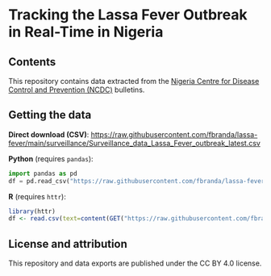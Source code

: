 # Tracking the Lassa Fever Outbreak in Real-Time in Nigeria

## Contents

This repository contains data extracted from the [Nigeria Centre for Disease Control and Prevention (NCDC)](https://ncdc.gov.ng/diseases/sitreps/?cat=5&name=An%20update%20of%20Lassa%20fever%20outbreak%20in%20Nigeria) bulletins. 

## Getting the data

**Direct download (CSV)**: https://raw.githubusercontent.com/fbranda/lassa-fever/main/surveillance/Surveillance_data_Lassa_Fever_outbreak_latest.csv

**Python** (requires `pandas`):
```python
import pandas as pd
df = pd.read_csv("https://raw.githubusercontent.com/fbranda/lassa-fever/main/surveillance/Surveillance_data_Lassa_Fever_outbreak_latest.csv")
```

**R** (requires `httr`):
```r
library(httr)
df <- read.csv(text=content(GET("https://raw.githubusercontent.com/fbranda/lassa-fever/main/surveillance/Surveillance_data_Lassa_Fever_outbreak_latest.csv")))
```

## License and attribution

This repository and data exports are published under the CC BY 4.0 license.
